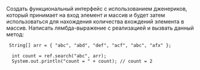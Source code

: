 Создать функциональный интерфейс с использованием дженериков, который принимает на вход элемент и массив и будет затем использоваться для нахождения количества вхождений элемента в массив. 
Написать лямбда-выражение с реализацией и вызвать данный метод:

```
 String[] arr = { "abc", "abd", "def", "acf", "abc", "afx" };

  int count = ref.search("abc", arr);
  System.out.println("count = " + count); // count = 2
```
